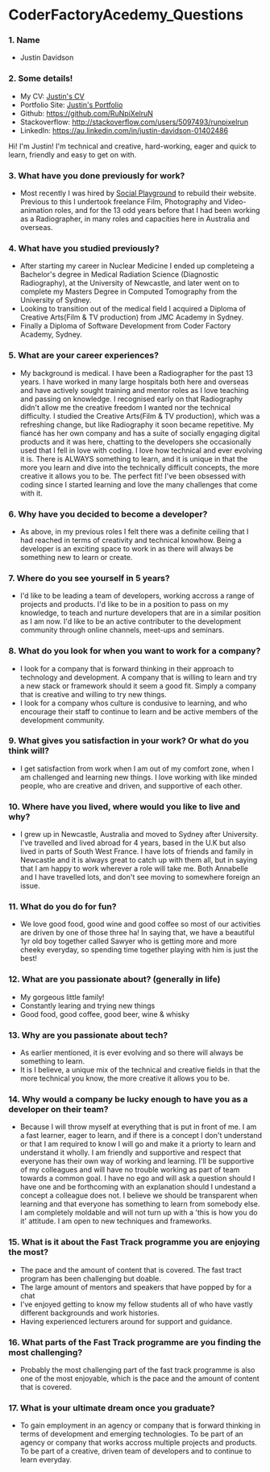 # CoderFactoryAcedemy_Questions

### 1. Name
  * Justin Davidson

### 2. Some details!
  * My CV: [Justin's CV](https://github.com/RuNpiXelruN/CoderFactoryAcedemy_Questions/files/367674/JustinCVafCFA.pdf "Justin's CV")
  * Portfolio Site: [Justin's Portfolio](http://cfa-portfolio.herokuapp.com "Justin's Portfolio Site :)")
  * Github: https://github.com/RuNpiXelruN
  * Stackoverflow: http://stackoverflow.com/users/5097493/runpixelrun
  * LinkedIn: https://au.linkedin.com/in/justin-davidson-01402486
  
Hi! I'm Justin! I'm technical and creative, hard-working, eager and quick to learn, friendly and easy to get on with.

### 3. What have you done previously for work?
  * Most recently I was hired by [Social Playground](https:/socialplayground.com.au "Social Playground's Website!") to rebuild their website. Previous to this I undertook freelance Film, Photography and Video-animation roles, and for the 13 odd years before that I had been working as a Radiographer, in many roles and capacities here in Australia and overseas.

### 4. What have you studied previously?
  * After starting my career in Nuclear Medicine I ended up completeing a Bachelor's degree in Medical Radiation Science (Diagnostic Radiography), at the University of Newcastle, and later went on to complete my Masters Degree in Computed Tomography from the University of Sydney.
  * Looking to transition out of the medical field I acquired a Diploma of Creative Arts(Film & TV production) from JMC Academy in Sydney.
  * Finally a Diploma of Software Development from Coder Factory Academy, Sydney.

### 5. What are your career experiences?
  * My background is medical. I have been a Radiographer for the past 13 years. I have worked in many large hospitals both here and overseas and have actively sought training and mentor roles as I love teaching and passing on knowledge. I recognised early on that Radiography didn't allow me the creative freedom I wanted nor the technical difficulty. I studied the Creative Arts(Film & TV production), which was a refreshing change, but like Radiography it soon became repetitive. My fiancé has her own company and has a suite of socially engaging digital products and it was here, chatting to the developers she occasionally used that I fell in love with coding. I love how technical and ever evolving it is. There is ALWAYS something to learn, and it is unique in that the more you learn and dive into the technically difficult concepts, the more creative it allows you to be. The perfect fit! I've been obsessed with coding since I started learning and love the many challenges that come with it.

### 6. Why have you decided to become a developer?
  * As above, in my previous roles I felt there was a definite ceiling that I had reached in terms of creativity and technical knowhow. Being a developer is an exciting space to work in as there will always be something new to learn or create.

### 7. Where do you see yourself in 5 years?
  * I'd like to be leading a team of developers, working accross a range of projects and products. I'd like to be in a position to pass on my knowledge, to teach and nurture developers that are in a similar position as I am now. I'd like to be an active contributer to the development community through online channels, meet-ups and seminars.

### 8. What do you look for when you want to work for a company?
  * I look for a company that is forward thinking in their approach to technology and development. A company that is willing to learn and try a new stack or framework should it seem a good fit. Simply a company that is creative and willing to try new things.
  * I look for a company whos culture is condusive to learning, and who encourage their staff to continue to learn and be active members of the development community.

### 9. What gives you satisfaction in your work? Or what do you think will?
  * I get satisfaction from work when I am out of my comfort zone, when I am challenged and learning new things. I love working with like minded people, who are creative and driven, and supportive of each other.

### 10. Where have you lived, where would you like to live and why?
  * I grew up in Newcastle, Australia and moved to Sydney after University. I've travelled and lived abroad for 4 years, based in the U.K but also lived in parts of South West France. I have lots of friends and family in Newcastle and it is always great to catch up with them all, but in saying that I am happy to work wherever a role will take me. Both Annabelle and I have travelled lots, and don't see moving to somewhere foreign an issue.

### 11. What do you do for fun?
  * We love good food, good wine and good coffee so most of our activities are driven by one of those three ha! In saying that, we have a beautiful 1yr old boy together called Sawyer who is getting more and more cheeky everyday, so spending time together playing with him is just the best!

### 12. What are you passionate about? (generally in life)
  * My gorgeous little family!
  * Constantly learing and trying new things
  * Good food, good coffee, good beer, wine & whisky
  

### 13. Why are you passionate about tech?
  * As earlier mentioned, it is ever evolving and so there will always be something to learn. 
  * It is I believe, a unique mix of the technical and creative fields in that the more technical you know, the more creative it allows you to be.

### 14. Why would a company be lucky enough to have you as a developer on their team?
  * Because I will throw myself at everything that is put in front of me. I am a fast learner, eager to learn, and if there is a concept I don't understand or that I am required to know I will go and make it a priorty to learn and understand it wholly. I am friendly and supportive and respect that everyone has their own way of working and learning. I'll be supportive of my colleagues and will have no trouble working as part of team towards a common goal. I have no ego and will ask a question should I have one and be forthcoming with an explanation should I undestand a concept a colleague does not. I believe we should be transparent when learning and that everyone has something to learn from somebody else. I am completely moldable and will not turn up with a 'this is how you do it' attitude. I am open to new techniques and frameworks.

### 15. What is it about the Fast Track programme you are enjoying the most?
  * The pace and the amount of content that is covered. The fast tract program has been challenging but doable.
  * The large amount of mentors and speakers that have popped by for a chat
  * I've enjoyed getting to know my fellow students all of who have vastly different backgrounds and work histories.
  * Having experienced lecturers around for support and guidance.

### 16. What parts of the Fast Track programme are you finding the most challenging?
  * Probably the most challenging part of the fast track programme is also one of the most enjoyable, which is the pace and the amount of content that is covered.

### 17. What is your ultimate dream once you graduate?
  * To gain employment in an agency or company that is forward thinking in terms of development and emerging technologies. To be part of an agency or company that works accross multiple projects and products. To be part of a creative, driven team of developers and to continue to learn everyday.
